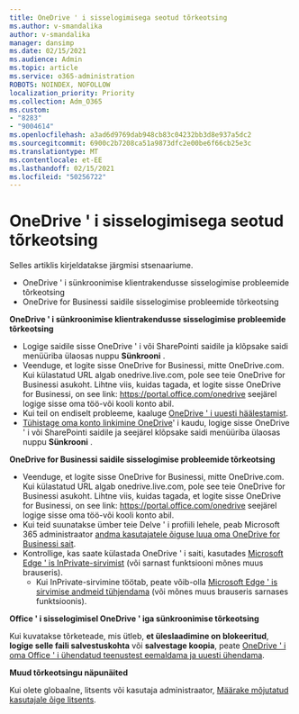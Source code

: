 ```yaml
---
title: OneDrive ' i sisselogimisega seotud tõrkeotsing
ms.author: v-smandalika
author: v-smandalika
manager: dansimp
ms.date: 02/15/2021
ms.audience: Admin
ms.topic: article
ms.service: o365-administration
ROBOTS: NOINDEX, NOFOLLOW
localization_priority: Priority
ms.collection: Adm_O365
ms.custom:
- "8283"
- "9004614"
ms.openlocfilehash: a3ad6d9769dab948cb83c04232bb3d8e937a5dc2
ms.sourcegitcommit: 6900c2b7208ca51a9873dfc2e00be6f66cb25e3c
ms.translationtype: MT
ms.contentlocale: et-EE
ms.lasthandoff: 02/15/2021
ms.locfileid: "50256722"
---
```

# <a name="troubleshoot-signing-in-to-onedrive"></a>OneDrive ' i sisselogimisega seotud tõrkeotsing

Selles artiklis kirjeldatakse järgmisi stsenaariume.

- OneDrive ' i sünkroonimise klientrakendusse sisselogimise probleemide tõrkeotsing
- OneDrive for Businessi saidile sisselogimise probleemide tõrkeotsing

**OneDrive ' i sünkroonimise klientrakendusse sisselogimise probleemide tõrkeotsing**

- Logige saidile sisse OneDrive ' i või SharePointi saidile ja klõpsake saidi menüüriba ülaosas nuppu **Sünkrooni** .
- Veenduge, et logite sisse OneDrive for Businessi, mitte OneDrive.com. Kui külastatud URL algab onedrive.live.com, pole see teie OneDrive for Businessi asukoht. Lihtne viis, kuidas tagada, et logite sisse OneDrive for Businessi, on see link: https://portal.office.com/onedrive seejärel logige sisse oma töö-või kooli konto abil.
- Kui teil on endiselt probleeme, kaaluge [OneDrive ' i uuesti häälestamist](https://support.microsoft.com/office/reset-onedrive-34701e00-bf7b-42db-b960-84905399050c).
- [Tühistage oma konto linkimine OneDrive](https://support.microsoft.com/office/how-to-remove-an-account-in-onedrive-72699268-9e64-45bd-b723-9a19f4512fd1)' i kaudu, logige sisse OneDrive ' i või SharePointi saidile ja seejärel klõpsake saidi menüüriba ülaosas nuppu **Sünkrooni** .

**OneDrive for Businessi saidile sisselogimise probleemide tõrkeotsing**

- Veenduge, et logite sisse OneDrive for Businessi, mitte OneDrive.com. Kui külastatud URL algab onedrive.live.com, pole see teie OneDrive for Businessi asukoht. Lihtne viis, kuidas tagada, et logite sisse OneDrive for Businessi, on see link: https://portal.office.com/onedrive seejärel logige sisse oma töö-või kooli konto abil.
- Kui teid suunatakse ümber teie Delve ' i profiili lehele, peab Microsoft 365 administraator [andma kasutajatele õiguse luua oma OneDrive for Businessi sait](https://support.microsoft.com/office/you-re-redirected-to-your-delve-profile-page-after-you-click-onedrive-on-the-microsoft-365-app-launcher-2af26640-9ddf-46c3-8912-6af30efcc7b0).
- Kontrollige, kas saate külastada OneDrive ' i saiti, kasutades [Microsoft Edge ' is InPrivate-sirvimist](https://support.microsoft.com/microsoft-edge/browse-inprivate-in-microsoft-edge-e6f47704-340c-7d4f-b00d-d0cf35aa1fcc) (või sarnast funktsiooni mõnes muus brauseris).
    - Kui InPrivate-sirvimine töötab, peate võib-olla [Microsoft Edge ' is sirvimise andmeid tühjendama](https://support.microsoft.com/microsoft-edge/view-and-delete-browser-history-in-microsoft-edge-00cf7943-a9e1-975a-a33d-ac10ce454ca4) (või mõnes muus brauseris sarnases funktsioonis).

**Office ' i sisselogimisel OneDrive ' iga sünkroonimise tõrkeotsing**

Kui kuvatakse tõrketeade, mis ütleb, **et üleslaadimine on blokeeritud**, **logige selle faili salvestuskohta** või **salvestage koopia**, peate [OneDrive ' i oma Office ' i ühendatud teenustest eemaldama ja uuesti ühendama](https://support.microsoft.com/office/how-to-resolve-upload-blocked-sign-into-save-this-file-or-save-a-copy-error-messages-32c7340c-f5fb-4ca0-a829-65d8120f81f8).

**Muud tõrkeotsingu näpunäited**

Kui olete globaalne, litsents või kasutaja administraator, [Määrake mõjutatud kasutajale õige litsents](https://docs.microsoft.com/microsoft-365/admin/manage/assign-licenses-to-users).

